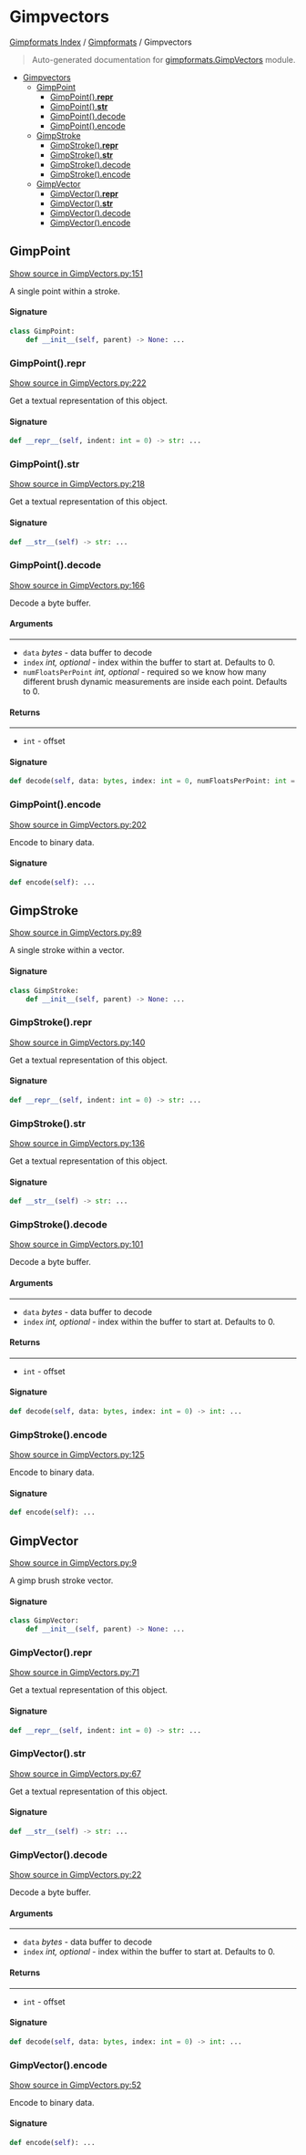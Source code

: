 # Gimpvectors

[Gimpformats Index](../README.md#gimpformats-index) / [Gimpformats](./index.md#gimpformats) / Gimpvectors

> Auto-generated documentation for [gimpformats.GimpVectors](../../../gimpformats/GimpVectors.py) module.

- [Gimpvectors](#gimpvectors)
  - [GimpPoint](#gimppoint)
    - [GimpPoint().__repr__](#gimppoint()__repr__)
    - [GimpPoint().__str__](#gimppoint()__str__)
    - [GimpPoint().decode](#gimppoint()decode)
    - [GimpPoint().encode](#gimppoint()encode)
  - [GimpStroke](#gimpstroke)
    - [GimpStroke().__repr__](#gimpstroke()__repr__)
    - [GimpStroke().__str__](#gimpstroke()__str__)
    - [GimpStroke().decode](#gimpstroke()decode)
    - [GimpStroke().encode](#gimpstroke()encode)
  - [GimpVector](#gimpvector)
    - [GimpVector().__repr__](#gimpvector()__repr__)
    - [GimpVector().__str__](#gimpvector()__str__)
    - [GimpVector().decode](#gimpvector()decode)
    - [GimpVector().encode](#gimpvector()encode)

## GimpPoint

[Show source in GimpVectors.py:151](../../../gimpformats/GimpVectors.py#L151)

A single point within a stroke.

#### Signature

```python
class GimpPoint:
    def __init__(self, parent) -> None: ...
```

### GimpPoint().__repr__

[Show source in GimpVectors.py:222](../../../gimpformats/GimpVectors.py#L222)

Get a textual representation of this object.

#### Signature

```python
def __repr__(self, indent: int = 0) -> str: ...
```

### GimpPoint().__str__

[Show source in GimpVectors.py:218](../../../gimpformats/GimpVectors.py#L218)

Get a textual representation of this object.

#### Signature

```python
def __str__(self) -> str: ...
```

### GimpPoint().decode

[Show source in GimpVectors.py:166](../../../gimpformats/GimpVectors.py#L166)

Decode a byte buffer.

#### Arguments

----
 - `data` *bytes* - data buffer to decode
 - `index` *int, optional* - index within the buffer to start at. Defaults to 0.
 - `numFloatsPerPoint` *int, optional* - required so we know
 how many different brush dynamic measurements are
 inside each point. Defaults to 0.

#### Returns

-------
 - `int` - offset

#### Signature

```python
def decode(self, data: bytes, index: int = 0, numFloatsPerPoint: int = 0): ...
```

### GimpPoint().encode

[Show source in GimpVectors.py:202](../../../gimpformats/GimpVectors.py#L202)

Encode to binary data.

#### Signature

```python
def encode(self): ...
```



## GimpStroke

[Show source in GimpVectors.py:89](../../../gimpformats/GimpVectors.py#L89)

A single stroke within a vector.

#### Signature

```python
class GimpStroke:
    def __init__(self, parent) -> None: ...
```

### GimpStroke().__repr__

[Show source in GimpVectors.py:140](../../../gimpformats/GimpVectors.py#L140)

Get a textual representation of this object.

#### Signature

```python
def __repr__(self, indent: int = 0) -> str: ...
```

### GimpStroke().__str__

[Show source in GimpVectors.py:136](../../../gimpformats/GimpVectors.py#L136)

Get a textual representation of this object.

#### Signature

```python
def __str__(self) -> str: ...
```

### GimpStroke().decode

[Show source in GimpVectors.py:101](../../../gimpformats/GimpVectors.py#L101)

Decode a byte buffer.

#### Arguments

----
 - `data` *bytes* - data buffer to decode
 - `index` *int, optional* - index within the buffer to start at. Defaults to 0.

#### Returns

-------
 - `int` - offset

#### Signature

```python
def decode(self, data: bytes, index: int = 0) -> int: ...
```

### GimpStroke().encode

[Show source in GimpVectors.py:125](../../../gimpformats/GimpVectors.py#L125)

Encode to binary data.

#### Signature

```python
def encode(self): ...
```



## GimpVector

[Show source in GimpVectors.py:9](../../../gimpformats/GimpVectors.py#L9)

A gimp brush stroke vector.

#### Signature

```python
class GimpVector:
    def __init__(self, parent) -> None: ...
```

### GimpVector().__repr__

[Show source in GimpVectors.py:71](../../../gimpformats/GimpVectors.py#L71)

Get a textual representation of this object.

#### Signature

```python
def __repr__(self, indent: int = 0) -> str: ...
```

### GimpVector().__str__

[Show source in GimpVectors.py:67](../../../gimpformats/GimpVectors.py#L67)

Get a textual representation of this object.

#### Signature

```python
def __str__(self) -> str: ...
```

### GimpVector().decode

[Show source in GimpVectors.py:22](../../../gimpformats/GimpVectors.py#L22)

Decode a byte buffer.

#### Arguments

----
 - `data` *bytes* - data buffer to decode
 - `index` *int, optional* - index within the buffer to start at. Defaults to 0.

#### Returns

-------
 - `int` - offset

#### Signature

```python
def decode(self, data: bytes, index: int = 0) -> int: ...
```

### GimpVector().encode

[Show source in GimpVectors.py:52](../../../gimpformats/GimpVectors.py#L52)

Encode to binary data.

#### Signature

```python
def encode(self): ...
```